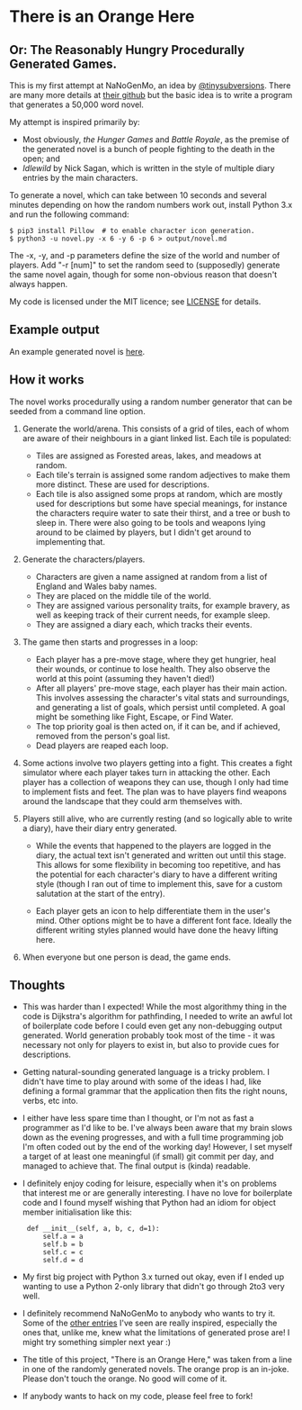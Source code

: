 # There is an Orange Here

## Or: The Reasonably Hungry Procedurally Generated Games.

This is my first attempt at NaNoGenMo, an idea by [@tinysubversions](https://twitter.com/tinysubversions/status/396305662000775168). There are many more details at [their github](https://github.com/dariusk/NaNoGenMo-2015) but the basic idea is to write a program that generates a 50,000 word novel.

My attempt is inspired primarily by:

 * Most obviously, *the Hunger Games* and *Battle Royale*, as the premise of the generated novel is a bunch of people fighting to the death in the open; and
 * *Idlewild* by Nick Sagan, which is written in the style of multiple diary entries by the main characters.

To generate a novel, which can take between 10 seconds and several minutes depending on how the random numbers work out, install Python 3.x and run the following command:

    $ pip3 install Pillow  # to enable character icon generation.
    $ python3 -u novel.py -x 6 -y 6 -p 6 > output/novel.md

The -x, -y, and -p parameters define the size of the world and number of players. Add "-r [num]" to set the random seed to (supposedly) generate the same novel again, though for some non-obvious reason that doesn't always happen.

My code is licensed under the MIT licence; see [LICENSE](LICENSE) for details.

## Example output

An example generated novel is [here](output/novel.md).

## How it works

The novel works procedurally using a random number generator that can be seeded from a command line option.

 1. Generate the world/arena. This consists of a grid of tiles, each of whom are aware of their neighbours in a giant linked list. Each tile is populated:
 
    - Tiles are assigned as Forested areas, lakes, and meadows at random.
    - Each tile's terrain is assigned some random adjectives to make them
      more distinct. These are used for descriptions.
    - Each tile is also assigned some props at random, which are mostly
      used for descriptions but some have special meanings, for instance
      the characters require water to sate their thirst, and a tree or bush
      to sleep in. There were also going to be tools and weapons lying around
      to be claimed by players, but I didn't get around to implementing that.

 1. Generate the characters/players.

    - Characters are given a name assigned at random from a list of England
      and Wales baby names.
    - They are placed on the middle tile of the world.
    - They are assigned various personality traits, for example bravery, as
      well as keeping track of their current needs, for example sleep.
    - They are assigned a diary each, which tracks their events.

 1. The game then starts and progresses in a loop:

    - Each player has a pre-move stage, where they get hungrier, heal their
      wounds, or continue to lose health. They also observe the world at this
      point (assuming they haven't died!)
    - After all players' pre-move stage, each player has their main action.
      This involves assessing the character's vital stats and surroundings,
      and generating a list of goals, which persist until completed. A goal
      might be something like Fight, Escape, or Find Water.
    - The top priority goal is then acted on, if it can be, and if achieved,
      removed from the person's goal list.
    - Dead players are reaped each loop.

 1. Some actions involve two players getting into a fight. This creates
    a fight simulator where each player takes turn in attacking the other.
    Each player has a collection of weapons they can use, though I only
    had time to implement fists and feet. The plan was to have players find
    weapons around the landscape that they could arm themselves with.

 1. Players still alive, who are currently resting (and so logically able
      to write a diary), have their diary entry generated.

    - While the events that happened to the players are logged in the diary,
      the actual text isn't generated and written out until this stage.
      This allows for some flexibility in becoming too repetitive, and has
      the potential for each character's diary to have a different writing
      style (though I ran out of time to implement this, save for a custom
      salutation at the start of the entry).
    
    - Each player gets an icon to help differentiate them in the user's mind.
      Other options might be to have a different font face. Ideally the
      different writing styles planned would have done the heavy lifting here.

 1. When everyone but one person is dead, the game ends.

## Thoughts

 * This was harder than I expected! While the most algorithmy thing in the code is Dijkstra's algorithm for pathfinding, I needed to write an awful lot of boilerplate code before I could even get any non-debugging output generated. World generation probably took most of the time - it was necessary not only for players to exist in, but also to provide cues for descriptions.
 
 * Getting natural-sounding generated language is a tricky problem. I didn't have time to play around with some of the ideas I had, like defining a formal grammar that the application then fits the right nouns, verbs, etc into.

 * I either have less spare time than I thought, or I'm not as fast a programmer as I'd like to be. I've always been aware that my brain slows down as the evening progresses, and with a full time programming job I'm often coded out by the end of the working day! However, I set myself a target of at least one meaningful (if small) git commit per day, and managed to achieve that. The final output is (kinda) readable.

 * I definitely enjoy coding for leisure, especially when it's on problems that interest me or are generally interesting. I have no love for boilerplate code and I found myself wishing that Python had an idiom for object member initialisation like this:

        def __init__(self, a, b, c, d=1):
            self.a = a
            self.b = b
            self.c = c
            self.d = d


 * My first big project with Python 3.x turned out okay, even if I ended up wanting to use a Python 2-only library that didn't go through 2to3 very well.

 * I definitely recommend NaNoGenMo to anybody who wants to try it. Some of the [other entries](https://github.com/dariusk/NaNoGenMo-2015/issues) I've seen are really inspired, especially the ones that, unlike me, knew what the limitations of generated prose are! I might try something simpler next year :)

 * The title of this project, "There is an Orange Here," was taken from a line in one of the randomly generated novels. The orange prop is an in-joke. Please don't touch the orange. No good will come of it.

 * If anybody wants to hack on my code, please feel free to fork!

